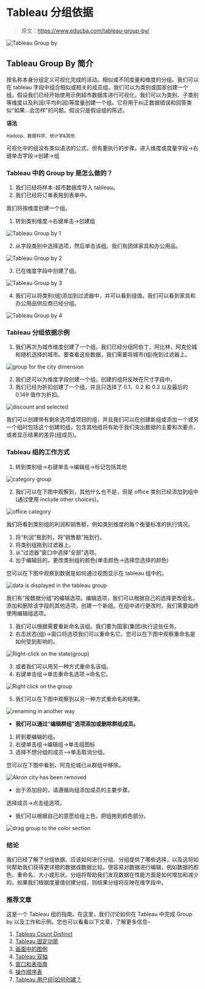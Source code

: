 # Tableau 分组依据

> 原文：<https://www.educba.com/tableau-group-by/>

![Tableau Group by](img/1219c387f29cbbfb122409ae73518680.png)



## Tableau Group By 简介

按名称本身分组定义可视化完成的活动。相似或不同度量和维度的分组。我们可以在 tableau 字段中组合相似或相关的成员组。我们可以为类别或国家创建一个组。假设我们已经开始使用示例超市数据库进行可视化，我们可以为类别、子类别等维度以及利润(平均利润)等度量创建一个组。它将用于纠正数据错误和回答类似“如果…会怎样”的问题。假设只是假设组的陈述。

**语法**

<small>Hadoop、数据科学、统计学&其他</small>

可视化中的组没有类似语法的公式，但有要执行的步骤。进入维度或度量字段->右键单击字段->创建->组

### Tableau 中的 Group by 是怎么做的？

1.  我们已经将样本-超市数据库导入 tableau。
2.  我们已经将订单表拖到表单中。

我们将按维度创建一个组。

1.  转到类别维度->右键单击->创建组

![Tableau Group by 1](img/3aee9f9af19339d3d2019cada05eed07.png)



2.  从字段类别中选择选项，然后单击该组。我们有团体家具和办公用品。

![Tableau Group by 2](img/6ec6e2a1ff05f0a28474eb2b475689ab.png)



3.  已在维度字段中创建了组。

![Tableau Group by 3](img/7dca07af63367a75e66dfb55b78af5a2.png)



4.  我们可以将类别(组)添加到过滤器中，并可以看到组值。我们可以看到家具和办公用品供应商已经分组。

![Tableau Group by 4](img/ff5d278f010bd56ee77ce0a2197e078f.png)



### Tableau 分组依据示例

1.  我们再次为城市维度创建了一个组。我们已经分组阿伯丁，阿比林，阿克伦城和随机选择的城市。要查看这些数据，我们需要将城市(组)拖到过滤器上。

![group for the city dimension](img/6669f25dc28343d4c8f5daa035a4022c.png)



2.  我们还可以为维度字段创建一个组。创建的组将反映在尺寸字段中。
3.  我们已经为折扣创建了一个组，并且只选择了 0.1、0.2 和 0.3 以及最后的 0.149 值作为折扣。

![discount and selected](img/b0cd39e9b93df185e9b9b715d5ea7b8e.png)



我们可以创建带有剩余选项或项目的组，并且我们可以在创建新组或添加一个或另一个组时包括这个创建的组。包含其他组将有助于我们突出数据的主要和次要点，或者显示结果的差异(组成员)。

### Tableau 组的工作方式

1.  转到类别组->右键单击->编辑组->标记包括其他

![category group](img/bcaf818fe6d2befd66147f42e0f62fcb.png)



2.  我们可以在下图中观察到，其他什么也不是，但是 office 类别已经添加到组中(通过使用 include other choices)。

![office category](img/fa12721663c2755c7e1beac0f76eb82c.png)



我们将看到类别组的利润和销售额，例如类别维度的每个衡量标准的执行情况。

1.  将“利润”拖到列，将“销售额”拖到行。
2.  将类别组拖到过滤器上。
3.  从“过滤器”窗口中选择“全部”选项。
4.  出于编辑目的，更改类别组的颜色(单击颜色->选择您选择的颜色)

您可以在下图中观察到数据是如何通过视图显示在 tableau 组中的。

![data is displayed in the tableau group](img/e6cc7db6cf835d88e6cd9b31d6958db1.png)



我们有“按数据分组”的编辑选项。编辑选项，我们可以根据自己的选择更改组名，添加和删除该字段的其他选项，创建一个新组。在组中进行更改时，我们需要始终使用编辑组选项。

1.  我们可以根据需要重新命名该组。我们要为国家(集团)执行这些任务。
2.  右击状态(组)->窗口将选项我们可以重命名它。您可以在下图中观察重命名是如何受到影响的。

![Right-click on the state(group)](img/858bcbc3b96f1df703e77e5f704fa7da.png)



3.  或者我们可以用另一种方式重命名该组。
4.  右键单击组->单击重命名选项->命名它。

![Right click on the group](img/31e0255d75408523de5871ec14e39871.png)



5.  我们可以在下图中观察到以另一种方式重命名的结果。

![renaming in another way](img/0156da214e4359d6e6938f7778e8c0fc.png)



*   **我们可以通过“编辑群组”选项添加或删除群组成员。**

1.  转到要编辑的组。
2.  右键单击组->编辑组->单击组图标
3.  选择不想分组的成员–>单击取消分组。

您可以在下图中看到，阿克伦城已从群组中移除。

![Akron city has been removed](img/e473e909f49f158f2e25c5ba4e7edcd7.png)



*   出于添加目的，请遵循向组添加成员的主要步骤。

选择成员->点击组选项。

*   我们可以根据自己的意愿给组上色，把组拖到颜色部分。

![drag group to the color section](img/11a782a70c049ba4cc39f7fef1bdb1af.png)



### 结论

我们已经了解了分组依据、应该如何进行分组、分组提供了哪些选择，以及这将如何帮助我们获得更详细的数据或数据比较。很容易对数据进行编辑，例如数据的颜色、重命名、大小或形状。分组将帮助我们发现数据在性能方面是如何增加和减少的。如果我们根据度量值创建分组，则结果分组将反映在维字段中。

### 推荐文章

这是一个 Tableau 组的指南。在这里，我们讨论如何在 Tableau 中完成 Group by 以及工作和示例。您也可以看看以下文章，了解更多信息–

1.  [Tableau Count Distinct](https://www.educba.com/tableau-count-distinct/)
2.  [Tableau 固定功能](https://www.educba.com/tableau-fixed-function/)
3.  [画面中的图例](https://www.educba.com/legend-in-tableau/)
4.  [Tableau 双轴](https://www.educba.com/tableau-dual-axis/)
5.  [窗口和表指南](https://www.educba.com/window-sum-tableau/)
6.  [操作顺序表](https://www.educba.com/tableau-order-of-operations/)
7.  [Tableau 用户组|如何创建？](https://www.educba.com/tableau-user-group/)





